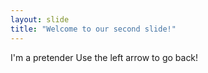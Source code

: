 ```yaml
---
layout: slide
title: "Welcome to our second slide!"
---
```

I'm a pretender
Use the left arrow to go back!
